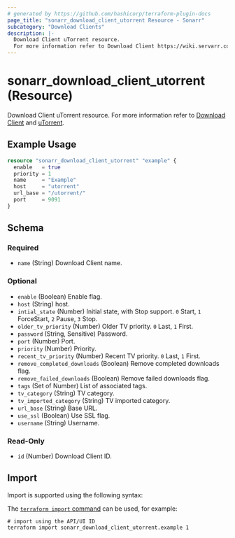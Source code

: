 ```yaml
---
# generated by https://github.com/hashicorp/terraform-plugin-docs
page_title: "sonarr_download_client_utorrent Resource - Sonarr"
subcategory: "Download Clients"
description: |-
  Download Client uTorrent resource.
  For more information refer to Download Client https://wiki.servarr.com/sonarr/settings#download-clients and uTorrent https://wiki.servarr.com/sonarr/supported#utorrent.
---
```


# sonarr_download_client_utorrent (Resource)

<!-- subcategory:Download Clients -->
Download Client uTorrent resource.
For more information refer to [Download Client](https://wiki.servarr.com/sonarr/settings#download-clients) and [uTorrent](https://wiki.servarr.com/sonarr/supported#utorrent).

## Example Usage

```terraform
resource "sonarr_download_client_utorrent" "example" {
  enable   = true
  priority = 1
  name     = "Example"
  host     = "utorrent"
  url_base = "/utorrent/"
  port     = 9091
}
```

<!-- schema generated by tfplugindocs -->
## Schema

### Required

- `name` (String) Download Client name.

### Optional

- `enable` (Boolean) Enable flag.
- `host` (String) host.
- `intial_state` (Number) Initial state, with Stop support. `0` Start, `1` ForceStart, `2` Pause, `3` Stop.
- `older_tv_priority` (Number) Older TV priority. `0` Last, `1` First.
- `password` (String, Sensitive) Password.
- `port` (Number) Port.
- `priority` (Number) Priority.
- `recent_tv_priority` (Number) Recent TV priority. `0` Last, `1` First.
- `remove_completed_downloads` (Boolean) Remove completed downloads flag.
- `remove_failed_downloads` (Boolean) Remove failed downloads flag.
- `tags` (Set of Number) List of associated tags.
- `tv_category` (String) TV category.
- `tv_imported_category` (String) TV imported category.
- `url_base` (String) Base URL.
- `use_ssl` (Boolean) Use SSL flag.
- `username` (String) Username.

### Read-Only

- `id` (Number) Download Client ID.

## Import

Import is supported using the following syntax:

The [`terraform import` command](https://developer.hashicorp.com/terraform/cli/commands/import) can be used, for example:

```shell
# import using the API/UI ID
terraform import sonarr_download_client_utorrent.example 1
```
